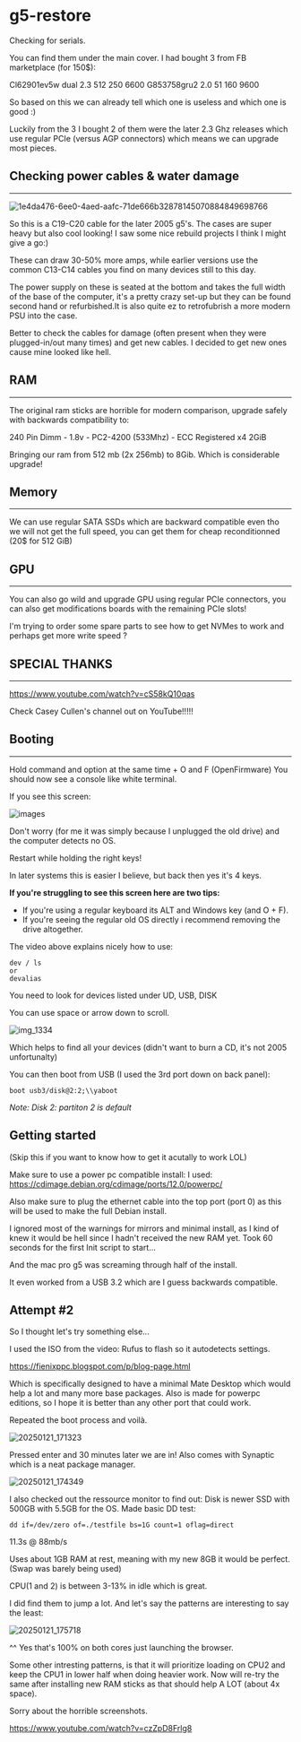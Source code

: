 # g5-restore

Checking for serials. 

You can find them under the main cover. I had bought 3 from FB marketplace (for 150$): 

Cl62901ev5w dual 2.3 512 250 6600 
G853758gru2 2.0 51 160 9600

So based on this we can already tell which one is useless and which one is good :)

Luckily from the 3 I bought 2 of them were the later 2.3 Ghz releases which use regular PCIe (versus AGP connectors) which means we can upgrade most pieces.

## Checking power cables & water damage
--- 

![1e4da476-6ee0-4aed-aafc-71de666b32878145070884849698766](https://github.com/user-attachments/assets/b7df1aa5-77a9-419b-b09e-df51c4f6f867)

So this is a C19-C20 cable for the later 2005 g5's. The cases are super heavy but also cool looking! I saw some nice rebuild projects I think I might give a go:)

These can draw 30-50% more amps, while earlier versions use the common C13-C14 cables you find on many devices still to this day. 

The power supply on these is seated at the bottom and takes the full width of the base of the computer, it's a pretty crazy set-up but they can be found second hand or refurbished.It is also quite ez to retrofubrish a more modern PSU into the case. 

Better to check the cables for damage (often  present when they were plugged-in/out many times) and get new cables. I decided to get new ones cause mine looked like hell. 

## RAM
---

The original ram sticks are horrible for modern comparison, upgrade safely with backwards compatibility to:

240 Pin Dimm - 1.8v - PC2-4200 (533Mhz) - ECC Registered x4 2GiB

Bringing our ram from 512 mb (2x 256mb) to 8Gib. Which is considerable upgrade!

## Memory
---
We can use regular SATA SSDs which are backward compatible even tho we will not get the full speed, you can get them for cheap reconditionned (20$ for 512 GiB)

## GPU
---
You can also go wild and upgrade GPU using regular PCIe connectors, you can also get modifications boards with the remaining PCIe slots!

I'm trying to order some spare parts to see how to get NVMes to work and perhaps get more write speed ? 

## SPECIAL THANKS
---
https://www.youtube.com/watch?v=cS58kQ10qas

Check Casey Cullen's channel out on YouTube!!!!!

## Booting
---

Hold command and option at the same time + O and F (OpenFirmware) 
You should now see a console like white terminal. 

If you see this screen:

![images](https://github.com/user-attachments/assets/6600058e-5dad-42fc-b8fb-4acb03d2706a)

Don't worry (for me it was simply because I unplugged the old drive) and the computer detects no OS.

Restart while holding the right keys!

In later systems this is easier I believe, but back then yes it's 4 keys.

**If you're struggling to see this screen here are two tips:**
- If you're using a regular keyboard its ALT and Windows key (and O + F).
- If you're seeing the regular old OS directly i recommend removing the drive altogether.

The video above explains nicely how to use:
```
dev / ls 
or
devalias 
```

You need to look for devices listed under UD, USB, DISK

You can use space or arrow down to scroll. 

![img_1334](https://github.com/user-attachments/assets/b65c0c15-e215-4bed-ad5e-bcc172a70b16)

Which helps to find all your devices (didn't want to burn a CD, it's not 2005 unfortunalty)

You can then boot from USB (I used the 3rd port down on back panel):

``` boot usb3/disk@2:2;\\yaboot ``` 

_Note: Disk 2: partiton 2 is default_

Getting started
---
(Skip this if you want to know how to get it acutally to work LOL) 

Make sure to use a power pc compatible install: I used: https://cdimage.debian.org/cdimage/ports/12.0/powerpc/

Also make sure to plug the ethernet cable into the top port (port 0) as this will be used to make the full Debian install. 

I ignored most of the warnings for mirrors and minimal install, as I kind of knew it would be hell since I hadn't received the new RAM yet. 
Took 60 seconds for the first Init script to start...

And the mac pro g5 was screaming through half of the install. 

It even worked from a USB 3.2 which are I guess backwards compatible. 

Attempt #2
---

So I thought let's try something else...

I used the ISO from the video: Rufus to flash so it autodetects settings. 

https://fienixppc.blogspot.com/p/blog-page.html

Which is specifically designed to have a minimal Mate Desktop which would help a lot and many more base packages. 
Also is made for powerpc editions, so I hope it is better than any other port that could work.

Repeated the boot process and voilà. 

![20250121_171323](https://github.com/user-attachments/assets/ec4fa379-17c8-4a79-b715-22eca546e237)

Pressed enter and 30 minutes later we are in!
Also comes with Synaptic which is a neat package manager. 

![20250121_174349](https://github.com/user-attachments/assets/4ca7f46a-3a73-4152-b555-b15ac48908bf)

I also checked out the ressource monitor to find out:
Disk is newer SSD with 500GB with 5.5GB for the OS. 
Made basic DD test:

```dd if=/dev/zero of=./testfile bs=1G count=1 oflag=direct```

11.3s @ 88mb/s

Uses about 1GB RAM at rest, meaning with my new 8GB it would be perfect. (Swap was barely being used)

CPU(1 and 2) is between 3-13% in idle which is great.

I did find them to jump a lot. And let's say the patterns are interesting to say the least:

![20250121_175718](https://github.com/user-attachments/assets/9bb273a3-6add-4e8c-b2f3-cda1afd81d8d)

^^ Yes that's 100% on both cores just launching the browser.

Some other intresting patterns, is that it will prioritize loading on CPU2 and keep the CPU1 in lower half when doing heavier work. 
Now will re-try the same after installing new RAM sticks as that should help A LOT (about 4x space). 


Sorry about the horrible screenshots. 

https://www.youtube.com/watch?v=czZpD8Frlg8
